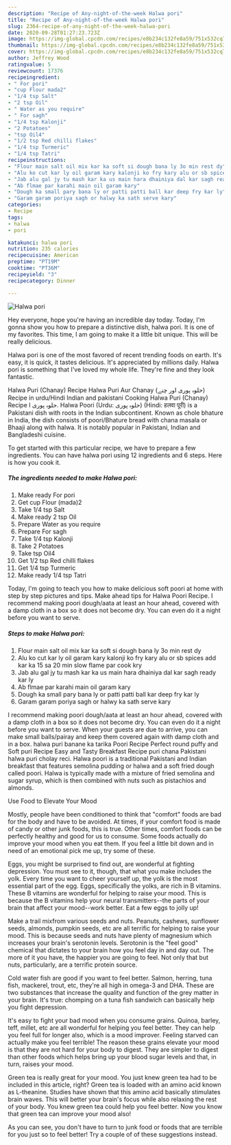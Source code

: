 ```yaml
---
description: "Recipe of Any-night-of-the-week Halwa pori"
title: "Recipe of Any-night-of-the-week Halwa pori"
slug: 2364-recipe-of-any-night-of-the-week-halwa-pori
date: 2020-09-28T01:27:23.723Z
image: https://img-global.cpcdn.com/recipes/e8b234c132fe8a59/751x532cq70/halwa-pori-recipe-main-photo.jpg
thumbnail: https://img-global.cpcdn.com/recipes/e8b234c132fe8a59/751x532cq70/halwa-pori-recipe-main-photo.jpg
cover: https://img-global.cpcdn.com/recipes/e8b234c132fe8a59/751x532cq70/halwa-pori-recipe-main-photo.jpg
author: Jeffrey Wood
ratingvalue: 5
reviewcount: 17376
recipeingredient:
- " For pori"
- "cup Flour mada2"
- "1/4 tsp Salt"
- "2 tsp Oil"
- " Water as you require"
- " For sagh"
- "1/4 tsp Kalonji"
- "2 Potatoes"
- "tsp Oil4"
- "1/2 tsp Red chilli flakes"
- "1/4 tsp Turmeric"
- "1/4 tsp Tatri"
recipeinstructions:
- "Flour main salt oil mix kar ka soft si dough bana ly 3o min rest dy"
- "Alu ko cut kar ly oil garam kary kalonji ko fry kary alu or sb spices add kar ka 15 sa 20 min slow flame par cook kry"
- "Jab alu gal jy tu mash kar ka us main hara dhainiya dal kar sagh ready kar ly"
- "Ab flmae par karahi main oil garam kary"
- "Dough ka small pary bana ly or patti patti ball kar deep fry kar ly"
- "Garam garam poriya sagh or halwy ka sath serve kary"
categories:
- Recipe
tags:
- halwa
- pori

katakunci: halwa pori 
nutrition: 235 calories
recipecuisine: American
preptime: "PT19M"
cooktime: "PT36M"
recipeyield: "3"
recipecategory: Dinner

---
```



![Halwa pori](https://img-global.cpcdn.com/recipes/e8b234c132fe8a59/751x532cq70/halwa-pori-recipe-main-photo.jpg)

Hey everyone, hope you're having an incredible day today. Today, I'm gonna show you how to prepare a distinctive dish, halwa pori. It is one of my favorites. This time, I am going to make it a little bit unique. This will be really delicious.

Halwa pori is one of the most favored of recent trending foods on earth. It's easy, it is quick, it tastes delicious. It's appreciated by millions daily. Halwa pori is something that I've loved my whole life. They're fine and they look fantastic.

Halwa Puri (Chanay) Recipe Halwa Puri Aur Chanay (حلوہ پوری اور چنے) Recipe in urdu/Hindi Indian and pakistani Cooking Halwa Puri (Chanay) Recipe حلوہ پوری ا. Halwa Poori (Urdu: حلوہ پوری) (Hindi: हलवा पूरी) is a Pakistani dish with roots in the Indian subcontinent. Known as chole bhature in India, the dish consists of poori/Bhature bread with chana masala or Bhaaji along with halwa. It is notably popular in Pakistani, Indian and Bangladeshi cuisine.


To get started with this particular recipe, we have to prepare a few ingredients. You can have halwa pori using 12 ingredients and 6 steps. Here is how you cook it.

<!--inarticleads1-->

##### The ingredients needed to make Halwa pori:

1. Make ready  For pori
1. Get cup Flour (mada)2
1. Take 1/4 tsp Salt
1. Make ready 2 tsp Oil
1. Prepare  Water as you require
1. Prepare  For sagh
1. Take 1/4 tsp Kalonji
1. Take 2 Potatoes
1. Take tsp Oil4
1. Get 1/2 tsp Red chilli flakes
1. Get 1/4 tsp Turmeric
1. Make ready 1/4 tsp Tatri


Today, I&#39;m going to teach you how to make delicious soft poori at home with step by step pictures and tips. Make ahead tips for Halwa Poori Recipe. I recommend making poori dough/aata at least an hour ahead, covered with a damp cloth in a box so it does not become dry. You can even do it a night before you want to serve. 

<!--inarticleads2-->

##### Steps to make Halwa pori:

1. Flour main salt oil mix kar ka soft si dough bana ly 3o min rest dy
1. Alu ko cut kar ly oil garam kary kalonji ko fry kary alu or sb spices add kar ka 15 sa 20 min slow flame par cook kry
1. Jab alu gal jy tu mash kar ka us main hara dhainiya dal kar sagh ready kar ly
1. Ab flmae par karahi main oil garam kary
1. Dough ka small pary bana ly or patti patti ball kar deep fry kar ly
1. Garam garam poriya sagh or halwy ka sath serve kary


I recommend making poori dough/aata at least an hour ahead, covered with a damp cloth in a box so it does not become dry. You can even do it a night before you want to serve. When your guests are due to arrive, you can make small balls/pairay and keep them covered again with damp cloth and in a box. halwa puri banane ka tarika Poori Recipe Perfect round puffy and Soft puri Recipe Easy and Tasty Breakfast Recipe puri chana Pakistani halwa puri cholay reci. Halwa poori is a traditional Pakistani and Indian breakfast that features semolina pudding or halwa and a soft fried dough called poori. Halwa is typically made with a mixture of fried semolina and sugar syrup, which is then combined with nuts such as pistachios and almonds. 

Use Food to Elevate Your Mood


Mostly, people have been conditioned to think that "comfort" foods are bad for the body and have to be avoided. At times, if your comfort food is made of candy or other junk foods, this is true. Other times, comfort foods can be perfectly healthy and good for us to consume. Some foods actually do improve your mood when you eat them. If you feel a little bit down and in need of an emotional pick me up, try some of these.

Eggs, you might be surprised to find out, are wonderful at fighting depression. You must see to it, though, that what you make includes the yolk. Every time you want to cheer yourself up, the yolk is the most essential part of the egg. Eggs, specifically the yolks, are rich in B vitamins. These B vitamins are wonderful for helping to raise your mood. This is because the B vitamins help your neural transmitters--the parts of your brain that affect your mood--work better. Eat a few eggs to jolly up!

Make a trail mixfrom various seeds and nuts. Peanuts, cashews, sunflower seeds, almonds, pumpkin seeds, etc are all terrific for helping to raise your mood. This is because seeds and nuts have plenty of magnesium which increases your brain's serotonin levels. Serotonin is the "feel good" chemical that dictates to your brain how you feel day in and day out. The more of it you have, the happier you are going to feel. Not only that but nuts, particularly, are a terrific protein source.

Cold water fish are good if you want to feel better. Salmon, herring, tuna fish, mackerel, trout, etc, they're all high in omega-3 and DHA. These are two substances that increase the quality and function of the grey matter in your brain. It's true: chomping on a tuna fish sandwich can basically help you fight depression. 

It's easy to fight your bad mood when you consume grains. Quinoa, barley, teff, millet, etc are all wonderful for helping you feel better. They can help you feel full for longer also, which is a mood improver. Feeling starved can actually make you feel terrible! The reason these grains elevate your mood is that they are not hard for your body to digest. They are simpler to digest than other foods which helps bring up your blood sugar levels and that, in turn, raises your mood.

Green tea is really great for your mood. You just knew green tea had to be included in this article, right? Green tea is loaded with an amino acid known as L-theanine. Studies have shown that this amino acid basically stimulates brain waves. This will better your brain's focus while also relaxing the rest of your body. You knew green tea could help you feel better. Now you know that green tea can improve your mood also!

As you can see, you don't have to turn to junk food or foods that are terrible for you just so to feel better! Try  a  couple of  of  these  suggestions  instead.

